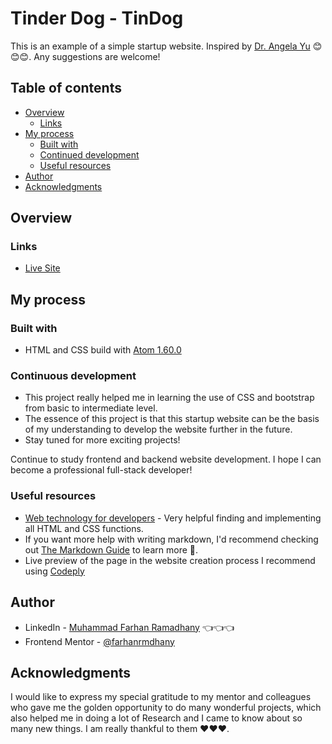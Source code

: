 # Tinder Dog - TinDog 

This is an example of a simple startup website. Inspired by [Dr. Angela Yu](https://github.com/angelabauer) 😊😊😊. Any suggestions are welcome!

## Table of contents

-   [Overview](#overview)
    -   [Links](#links)
-   [My process](#my-process)
    -   [Built with](#built-with)
    -   [Continued development](#continued-development)
    -   [Useful resources](#useful-resources)
-   [Author](#author)
-   [Acknowledgments](#acknowledgments)

## Overview

### Links

-   [Live Site](https://farhanrmdhany.github.io/Simple-Personal-Website/)

## My process

### Built with

-   HTML and CSS build with [Atom 1.60.0](<https://atom.io/>)

### Continuous development

-   This project really helped me in learning the use of CSS and bootstrap from basic to intermediate level.
-   The essence of this project is that this startup website can be the basis of my understanding to develop the website further in the future. 
-   Stay tuned for more exciting projects!

Continue to study frontend and backend website development. I hope I can become a professional full-stack developer!

### Useful resources

- [Web technology for developers](https://developer.mozilla.org/en-US/docs/Web) - Very helpful finding and implementing all HTML and CSS functions.
- If you want more help with writing markdown, I'd recommend checking out [The Markdown Guide](https://www.markdownguide.org/) to learn more 🙌.
- Live preview of the page in the website creation process I recommend using [Codeply](https://www.codeply.com/p)

## Author

-   LinkedIn - [Muhammad Farhan Ramadhany](https://www.linkedin.com/in/farhanramadhany/) 👈👈👈
-   Frontend Mentor - [@farhanrmdhany](https://www.frontendmentor.io/profile/farhanrmdhany)

## Acknowledgments

I would like to express my special gratitude to my mentor and colleagues who gave me the golden opportunity to do many wonderful projects, which also helped me in doing a lot of Research and I came to know about so many new things. I am really thankful to them ❤️❤️❤️.



